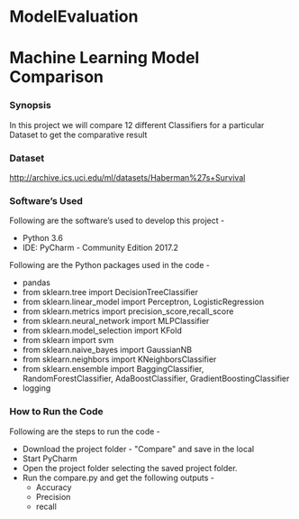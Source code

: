 # ModelEvaluation

# Machine Learning Model Comparison

### Synopsis
In this project we will compare 12 different Classifiers for a particular Dataset to get the comparative result

### Dataset
http://archive.ics.uci.edu/ml/datasets/Haberman%27s+Survival

### Software’s Used
Following are the software’s used to develop this project - 
  - Python 3.6
  - IDE: PyCharm - Community Edition 2017.2

Following are the Python packages used in the code - 
 - pandas
 - from sklearn.tree import DecisionTreeClassifier
 - from sklearn.linear_model import Perceptron, LogisticRegression
 - from sklearn.metrics import precision_score,recall_score
 - from sklearn.neural_network import MLPClassifier
 - from sklearn.model_selection import KFold
 - from sklearn import svm
 - from sklearn.naive_bayes import GaussianNB
 - from sklearn.neighbors import KNeighborsClassifier
 - from sklearn.ensemble import BaggingClassifier, RandomForestClassifier, AdaBoostClassifier, GradientBoostingClassifier
 - logging

### How to Run the Code 

Following are the steps to run the code - 
  - Download the project folder - "Compare" and save in the local
  - Start PyCharm
  - Open the project folder selecting the saved project folder.
  - Run the compare.py and get the following outputs -
    - Accuracy
    - Precision
    - recall
    
